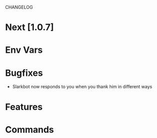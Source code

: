 
CHANGELOG


# Next [1.0.7]

# Env Vars

# Bugfixes
- Slarkbot now responds to you when you thank him in different ways

# Features

# Commands
